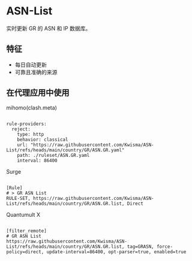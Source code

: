 
# ASN-List

实时更新 GR 的 ASN 和 IP 数据库。

## 特征

- 每日自动更新
- 可靠且准确的来源

## 在代理应用中使用

mihomo(clash.meta)

<pre><code class="language-javascript">
rule-providers:
  reject:
    type: http
    behavior: classical
    url: "https://raw.githubusercontent.com/Kwisma/ASN-List/refs/heads/main/country/GR/ASN.GR.yaml"
    path: ./ruleset/ASN.GR.yaml
    interval: 86400
</code></pre>

Surge

<pre><code class="language-javascript">
[Rule]
# > GR ASN List
RULE-SET, https://raw.githubusercontent.com/Kwisma/ASN-List/refs/heads/main/country/GR/ASN.GR.list, Direct
</code></pre>

Quantumult X

<pre><code class="language-javascript">
[filter_remote]
# GR ASN List
https://raw.githubusercontent.com/Kwisma/ASN-List/refs/heads/main/country/GR/ASN.GR.list, tag=GRASN, force-policy=direct, update-interval=86400, opt-parser=true, enabled=true
</code></pre>
